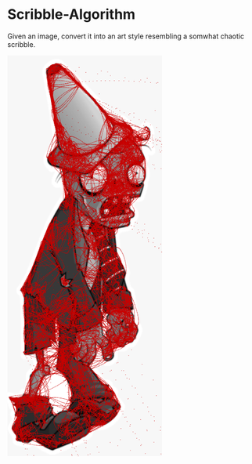 # Scribble-Algorithm
Given an image, convert it into an art style resembling a somwhat chaotic scribble.
<td><img align="center" src="Zombie.png"></td>
